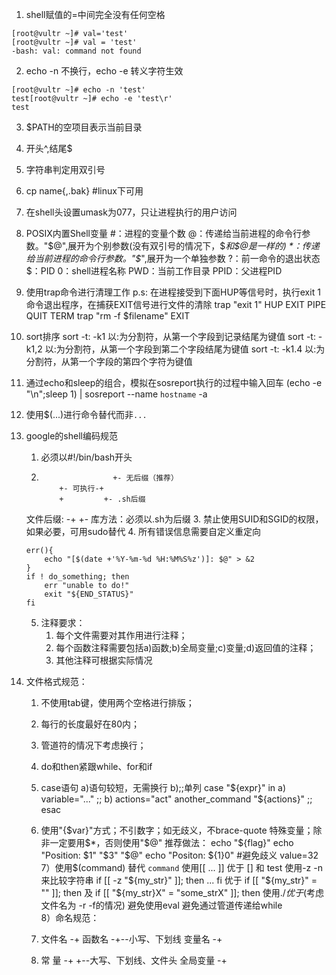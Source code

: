 1. shell赋值的=中间完全没有任何空格
```console
[root@vultr ~]# val='test'
[root@vultr ~]# val = 'test'
-bash: val: command not found
```

2. echo -n 不换行，echo -e 转义字符生效
```console
[root@vultr ~]# echo -n 'test'
test[root@vultr ~]# echo -e 'test\r'
test
```
3. $PATH的空项目表示当前目录

4. 开头^,结尾$

5. 字符串判定用双引号

6. cp name{,.bak} #linux下可用

7. 在shell头设置umask为077，只让进程执行的用户访问

8. POSIX内置Shell变量
	#：进程的变量个数
	@：传递给当前进程的命令行参数。"$@",展开为个别参数(没有双引号的情况下，$*和$@是一样的)
	*：传递给当前进程的命令行参数。"$*",展开为一个单独参数
	?：前一命令的退出状态
	$：PID
	0：shell进程名称
	PWD：当前工作目录
	PPID：父进程PID
	
9. 使用trap命令进行清理工作
	p.s: 在进程接受到下面HUP等信号时，执行exit 1命令退出程序，在捕获EXIT信号进行文件的清除
	trap "exit 1"	HUP EXIT PIPE QUIT	TERM
	trap "rm -f $filename" EXIT
	
10. sort排序
	sort -t: -k1	以:为分割符，从第一个字段到记录结尾为键值
	sort -t: -k1,2	以:为分割符，从第一个字段到第二个字段结尾为键值
	sort -t: -k1.4	以:为分割符，从第一个字段的第四个字符为键值
	
11. 通过echo和sleep的组合，模拟在sosreport执行的过程中输入回车
	(echo -e "\n";sleep 1) | sosreport --name `hostname` -a 
	
12. 使用$(...)进行命令替代而非`...`

13. google的shell编码规范
	1. 必须以#!/bin/bash开头
	2.                     +- 无后缀（推荐）           
               +- 可执行-+
               +         +- .sh后缀				
    文件后缀: -+ 
	           +- 库方法：必须以.sh为后缀
	3. 禁止使用SUID和SGID的权限，如果必要，可用sudo替代
	4. 所有错误信息需要自定义重定向
	```shell
	err(){
		echo "[$(date +'%Y-%m-%d %H:%M%S%z')]: $@" > &2
	}
	if ! do_something; then
		err "unable to do!"
		exit "${END_STATUS}"
	fi
	```
	5. 注释要求：
		1. 每个文件需要对其作用进行注释；
		2. 每个函数注释需要包括a)函数;b)全局变量;c)变量;d)返回值的注释；
		3. 其他注释可根据实际情况
  6. 文件格式规范：
		1. 不使用tab键，使用两个空格进行排版；
		2. 每行的长度最好在80内；
		3. 管道符的情况下考虑换行；  
		4. do和then紧跟while、for和if
		5. case语句 a)语句较短，无需换行 b);;单列
	   case "${expr}" in
	     a) variable="..." ;;
		 b)
		   actions="act"
		   another_command "${actions}"
		   ;;
	   esac
		6. 使用"{$var}"方式；不引数字；如无歧义，不brace-quote 特殊变量；除非一定要用$*，否则使用"$@"
	   推荐做法：
	     echo "${flag}"
		 echo "Position: $1" "$3" "$@"
		 echo "Positon: ${1}0"  #避免歧义
         value=32	
  7）使用$(command) 替代 `command`
     使用[[ ... ]] 优于 [] 和 test
	 使用-z -n来比较字符串
	   if [[ -z "${my_str}" ]]; then
	     ...
	   fi
	          优于
	   if [[ "${my_str}" = "" ]]; then 及
	   if [[ "${my_str}X" = "some_strX" ]]; then
	 使用./*优于*(考虑文件名为 -r -f的情况)
     避免使用eval
     避免通过管道传递给while	 
  8）命名规范：
     1. 文件名 -+
	    函数名 -+--小写、下划线
		变量名 -+
   		
	 2.	常    量 -+
                  +--大写、下划线、文件头 
        全局变量 -+	
	 		
				
				
				
				
				
				
				
				
				
				
				